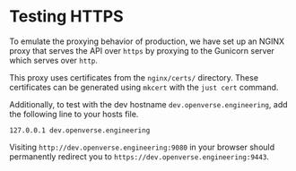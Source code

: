 # Testing HTTPS

To emulate the proxying behavior of production, we have set up an NGINX proxy that serves the API over `https` by proxying to the Gunicorn server which serves over `http`.

This proxy uses certificates from the `nginx/certs/` directory. These certificates can be generated using `mkcert` with the `just cert` command.

Additionally, to test with the dev hostname `dev.openverse.engineering`, add the following line to your hosts file.

```text
127.0.0.1 dev.openverse.engineering
```

Visiting `http://dev.openverse.engineering:9080` in your browser should permanently redirect you to `https://dev.openverse.engineering:9443`.
